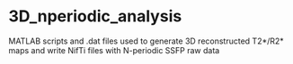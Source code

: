 # 3D_nperiodic_analysis
MATLAB scripts and .dat files used to generate 3D reconstructed T2*/R2* maps and write NifTi files with N-periodic SSFP raw data
